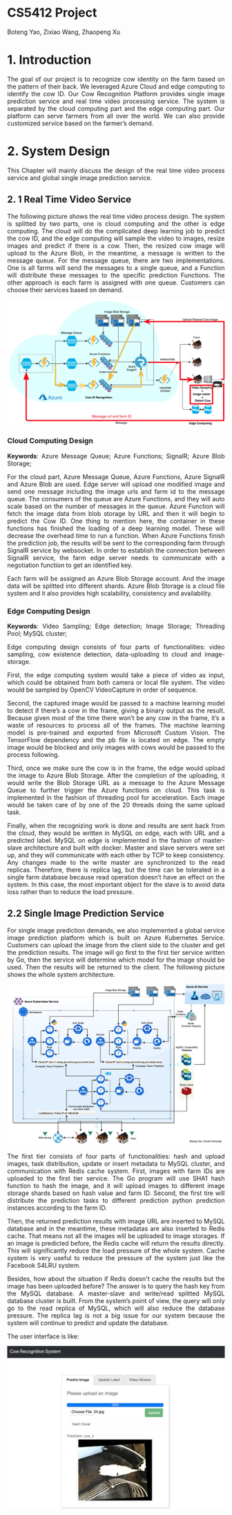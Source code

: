 # CS5412 Project
Boteng Yao, Zixiao Wang, Zhaopeng Xu

# 1. Introduction
<div style="text-align: justify"><div>
The goal of our project is to recognize cow identity on the farm based on the pattern of their back. We leveraged Azure Cloud and edge computing to identify the cow ID. Our Cow Recognition Platform provides single image prediction service and real time video processing service. The system is separated by the cloud computing part and the edge computing part. Our platform can serve farmers from all over the world. We can also provide customized service based on the farmer’s demand. 


# 2. System Design
This Chapter will mainly discuss the design of the real time video process service and global single image prediction service.

## 2. 1 Real Time Video Service
The following picture shows the real time video process design. The system is splitted by two parts, one is cloud computing and the other is edge computing. The cloud will do the complicated deep learning job to predict the cow ID, and the edge computing will sample the video to images, resize images and predict if there is a cow. Then, the resized cow image will upload to the Azure Blob, in the meantime, a message is written to the message queue.  For the message queue, there are two implementations. One is all farms will send the messages to a single queue, and a Function will distribute these messages to the specific prediction Functions. The other approach is each farm is assigned with one queue. Customers can choose their services based on demand.

![image](https://github.com/calmbryan/cow-id-recg-cloud/blob/master/img/functions.jpg?raw=true)

### Cloud Computing Design

**Keywords**: Azure Message Queue; Azure Functions; SignalR; Azure Blob Storage;


For the cloud part, Azure Message Queue, Azure Functions, Azure SignalR and Azure Blob are used. Edge server will upload one modified image and send one message including the image urls and farm id to the message queue. The consumers of the queue are Azure Functions, and they will auto scale based on the number of messages in the queue. Azure Function will fetch the image data from blob storage by URL and then it will begin to predict the Cow ID.  One thing to mention here, the container in these functions has finished the loading of a deep learning model. These will decrease the overhead time to run a function. When Azure Functions finish the prediction job, the results will be sent to the corresponding farm through SignalR service by websocket. In order to establish the  connection between SignalR service, the farm edge server needs to communicate with a negotiation function to get an identified key. 

Each farm will be assigned an Azure Blob Storage account. And the image data will be splitted into different shards. Azure Blob Storage is a cloud file system and it also provides high scalability, consistency and availability.

### Edge Computing Design
**Keywords**: Video Sampling; Edge detection;  Image Storage; Threading Pool; MySQL cluster;

Edge computing design consists of four parts of functionalities: video sampling, cow existence detection, data-uploading to cloud and image-storage. 

First, the edge computing system would take a piece of video as input, which could be obtained from both camera or local file system. The video would be sampled by OpenCV VideoCapture in order of sequence. 

Second, the captured image would be passed to a machine learning model to detect if there’s a cow in the frame, giving a binary output as the result. Because given most of the time there won’t be any cow in the frame, it’s a waste of resources to process all of the frames. The machine learning model is pre-trained and exported from Microsoft Custom Vision. The TensorFlow dependency and the pb file is located on edge. The empty image would be blocked and only images with cows would be passed to the process following.

Third, once we make sure the cow is in the frame, the edge would upload the image to Azure Blob Storage. After the completion of the uploading, it would write the Blob Storage URL as a message to the Azure Message Queue to further trigger the Azure functions on cloud. This task is implemented in the fashion of threading pool for acceleration. Each image would be taken care of by one of the 20 threads doing the same upload task.

Finally, when the recognizing work is done and results are sent back from the cloud, they would be written in MySQL on edge, each with URL and a predicted label. MySQL on edge is implemented in the fashion of master-slave architecture and built with docker.  Master and slave servers were set up, and they will communicate with each other by TCP to keep consistency. Any changes made to the write master are synchronized to the read replicas. Therefore, there is replica lag, but the time can be tolerated in a single farm database because read operation doesn’t have an effect on the system. In this case, the most important object for the slave is to avoid data loss rather than to reduce the load pressure.

## 2.2 Single Image Prediction Service
For single image prediction demands, we also implemented a global service image prediction platform which is built on Azure Kubernetes Service. Customers can upload the image from the client side to the cluster and get the prediction results. The image will go first to the first tier service written by Go, then the service will determine which model for the image should be used. Then the results will be returned to the client. The following picture shows the whole system architecture.

![image](https://github.com/calmbryan/cow-id-recg-cloud/blob/master/img/kubernetes.jpg?raw=true)

The first tier consists of four parts of functionalities: hash and upload images, task distribution, update or insert metadata to MySQL cluster, and communication with Redis cache system. 
First, images with farm IDs are uploaded to the first tier service. The Go program will use SHA1 hash function to hash the image, and it will upload images to different image storage shards based on hash value and farm ID. Second, the first tire will distribute the prediction tasks to different prediction python prediction instances according to the farm ID. 

Then, the returned prediction results with image URL are inserted to MySQL database and in the meantime, these metadatas are also inserted to Redis cache. That means not all the images will be uploaded to image storages. If an image is predicted before, the Redis cache will return the results directly. This will significantly reduce the load pressure of the whole system. Cache system is very useful to reduce the pressure of the system just like the Facebook S4LRU system.

Besides, how about the situation if Redis doesn't cache the results but the image has been uploaded before? The answer is to query the hash key from the MySQL database. A master-slave and write/read splitted MySQL database cluster is built. From the system’s point of view, the query will only go to the read replica of MySQL, which will also reduce the database  pressure.  The replica lag is not a big issue for our system because the system will continue to predict and update the database.

The user interface is like:

![image](https://github.com/calmbryan/cow-id-recg-cloud/blob/master/img/frontend.jpg?raw=true)

